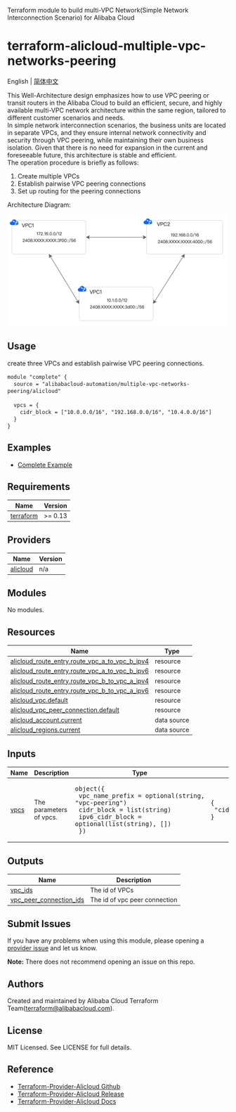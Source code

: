 Terraform module to build multi-VPC Network(Simple Network Interconnection Scenario) for Alibaba Cloud

terraform-alicloud-multiple-vpc-networks-peering 
======================================

English | [简体中文](https://github.com/alibabacloud-automation/terraform-alicloud-multiple-vpc-networks-peering/blob/main/README-CN.md)

This Well-Architecture design emphasizes how to use VPC peering or transit routers in the Alibaba Cloud  to build an efficient, secure, and highly available multi-VPC network architecture within the same region, tailored to different customer scenarios and needs.  
In simple network interconnection scenarios, the business units are located in separate VPCs, and they ensure internal network connectivity and security through VPC peering, while maintaining their own business isolation. Given that there is no need for expansion in the current and foreseeable future, this architecture is stable and efficient.  
The operation procedure is briefly as follows:
1. Create multiple VPCs
2. Establish pairwise VPC peering connections
3. Set up routing for the peering connections

Architecture Diagram:

![Diagram](https://raw.githubusercontent.com/alibabacloud-automation/terraform-alicloud-multiple-vpc-networks-peering/main/scripts/diagram.png)


## Usage

create three VPCs and establish pairwise VPC peering connections.

```hcl
module "complete" {
  source = "alibabacloud-automation/multiple-vpc-networks-peering/alicloud"

  vpcs = {
    cidr_block = ["10.0.0.0/16", "192.168.0.0/16", "10.4.0.0/16"]
  }
}
```

## Examples

* [Complete Example](https://github.com/alibabacloud-automation/terraform-alicloud-multiple-vpc-networks-peering/tree/main/examples/complete)


<!-- BEGIN_TF_DOCS -->
## Requirements

| Name | Version |
|------|---------|
| <a name="requirement_terraform"></a> [terraform](#requirement\_terraform) | >= 0.13 |

## Providers

| Name | Version |
|------|---------|
| <a name="provider_alicloud"></a> [alicloud](#provider\_alicloud) | n/a |

## Modules

No modules.

## Resources

| Name | Type |
|------|------|
| [alicloud_route_entry.route_vpc_a_to_vpc_b_ipv4](https://registry.terraform.io/providers/hashicorp/alicloud/latest/docs/resources/route_entry) | resource |
| [alicloud_route_entry.route_vpc_a_to_vpc_b_ipv6](https://registry.terraform.io/providers/hashicorp/alicloud/latest/docs/resources/route_entry) | resource |
| [alicloud_route_entry.route_vpc_b_to_vpc_a_ipv4](https://registry.terraform.io/providers/hashicorp/alicloud/latest/docs/resources/route_entry) | resource |
| [alicloud_route_entry.route_vpc_b_to_vpc_a_ipv6](https://registry.terraform.io/providers/hashicorp/alicloud/latest/docs/resources/route_entry) | resource |
| [alicloud_vpc.default](https://registry.terraform.io/providers/hashicorp/alicloud/latest/docs/resources/vpc) | resource |
| [alicloud_vpc_peer_connection.default](https://registry.terraform.io/providers/hashicorp/alicloud/latest/docs/resources/vpc_peer_connection) | resource |
| [alicloud_account.current](https://registry.terraform.io/providers/hashicorp/alicloud/latest/docs/data-sources/account) | data source |
| [alicloud_regions.current](https://registry.terraform.io/providers/hashicorp/alicloud/latest/docs/data-sources/regions) | data source |

## Inputs

| Name | Description | Type | Default | Required |
|------|-------------|------|---------|:--------:|
| <a name="input_vpcs"></a> [vpcs](#input\_vpcs) | The parameters of vpcs. | <pre>object({<br>    vpc_name_prefix = optional(string, "vpc-peering")<br>    cidr_block      = list(string)<br>    ipv6_cidr_block = optional(list(string), [])<br>  })</pre> | <pre>{<br>  "cidr_block": []<br>}</pre> | no |

## Outputs

| Name | Description |
|------|-------------|
| <a name="output_vpc_ids"></a> [vpc\_ids](#output\_vpc\_ids) | The id of VPCs |
| <a name="output_vpc_peer_connection_ids"></a> [vpc\_peer\_connection\_ids](#output\_vpc\_peer\_connection\_ids) | The id of vpc peer connection |
<!-- END_TF_DOCS -->

## Submit Issues

If you have any problems when using this module, please opening
a [provider issue](https://github.com/aliyun/terraform-provider-alicloud/issues/new) and let us know.

**Note:** There does not recommend opening an issue on this repo.

## Authors

Created and maintained by Alibaba Cloud Terraform Team(terraform@alibabacloud.com).

## License

MIT Licensed. See LICENSE for full details.

## Reference

* [Terraform-Provider-Alicloud Github](https://github.com/aliyun/terraform-provider-alicloud)
* [Terraform-Provider-Alicloud Release](https://releases.hashicorp.com/terraform-provider-alicloud/)
* [Terraform-Provider-Alicloud Docs](https://registry.terraform.io/providers/aliyun/alicloud/latest/docs)
